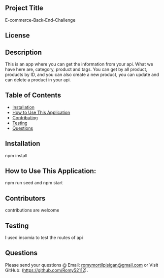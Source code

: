 
  ## Project Title 
  E-commerce-Back-End-Challenge
  ## License
   
  ## Description
  This is an app where you can get the information from your api. What we have here are, category, product and tags. You can get by all product, products by ID, and you can also create a new product, you can update and can delete a product in your api.
  ## Table of Contents
  * [Installation](#installation)
  * [How to Use This Application](#usage)
  * [Contributing](#contributors)
  * [Testing](#testing)
  * [Questions](#questions)
  ## Installation
  npm install
  ## How to Use This Application:
  npm run seed and npm start
  ## Contributors
  contributions are welcome
  ## Testing
  I used insomia to test the routes of api
  ## Questions
  Please send your questions @ Email: romymortilpisigan@gmail.com or 
  Visit GitHub: (https://github.com/Romy52112).
  